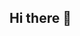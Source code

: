 ## Hi there 👋

<!--
**RayaC17/RayaC17** is a ✨ _special_ ✨ repository because its `README.md` (this file) appears on your GitHub profile.

Here are some ideas to get you started💟
    Meu nome é Rayanne Cristina
    
-Estou estudando na Alura
-Estou me desenvolvendo na linguagem JavaScript
-Utilizo esse espaço para minha organização e compartilhamento dos meu projetos desenvolvidos
